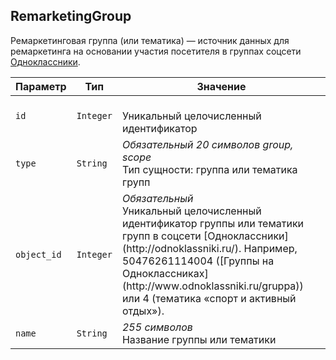 
## RemarketingGroup

Ремаркетинговая группа (или тематика) — источник данных для
ремаркетинга на основании участия посетителя в группах соцсети
[Одноклассники](http://odnoklassniki.ru/).

<table>
    <thead>
        <tr><th>Параметр</th><th>Тип</th><th>Значение</th></tr>
    </thead>
    <tbody>
        <tr>
            <td><code>id</code></td>
            <td><code>Integer</code></td>
            <td><br />Уникальный целочисленный идентификатор</td>
        </tr><tr>
            <td><code>type</code></td>
            <td><code>String</code></td>
            <td><em>Обязательный</em> <em>20 символов</em> <em>group, scope</em><br />Тип сущности: группа или тематика групп</td>
        </tr><tr>
            <td><code>object_id</code></td>
            <td><code>Integer</code></td>
            <td><em>Обязательный</em> <br />Уникальный целочисленный идентификатор
группы или тематики групп в соцсети
[Одноклассники](http://odnoklassniki.ru/). Например, 50476261114004
([Группы на Одноклассниках](http://www.odnoklassniki.ru/gruppa)) или 4
(тематика «спорт и активный отдых»).</td>
        </tr><tr>
            <td><code>name</code></td>
            <td><code>String</code></td>
            <td><em>255 символов</em> <br />Название группы или тематики</td>
        </tr>
    </tbody>
</table>
